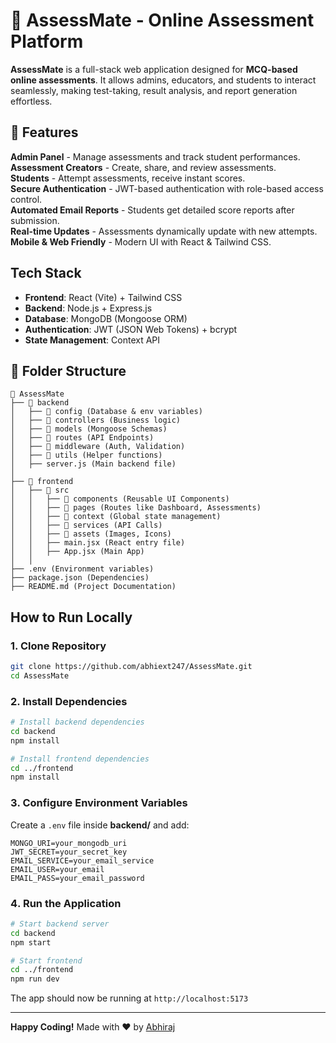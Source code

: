 # 📝 AssessMate - Online Assessment Platform  

**AssessMate** is a full-stack web application designed for **MCQ-based online assessments**. It allows admins, educators, and students to interact seamlessly, making test-taking, result analysis, and report generation effortless.  

## 🚀 Features  
**Admin Panel** - Manage assessments and track student performances.  
**Assessment Creators** - Create, share, and review assessments.  
**Students** - Attempt assessments, receive instant scores.  
**Secure Authentication** - JWT-based authentication with role-based access control.  
**Automated Email Reports** - Students get detailed score reports after submission.  
**Real-time Updates** - Assessments dynamically update with new attempts.  
**Mobile & Web Friendly** - Modern UI with React & Tailwind CSS.  

## Tech Stack  
- **Frontend**: React (Vite) + Tailwind CSS  
- **Backend**: Node.js + Express.js  
- **Database**: MongoDB (Mongoose ORM)  
- **Authentication**: JWT (JSON Web Tokens) + bcrypt  
- **State Management**: Context API  

## 📁 Folder Structure  
```
📂 AssessMate
├── 📁 backend
│   ├── 📁 config (Database & env variables)
│   ├── 📁 controllers (Business logic)
│   ├── 📁 models (Mongoose Schemas)
│   ├── 📁 routes (API Endpoints)
│   ├── 📁 middleware (Auth, Validation)
│   ├── 📁 utils (Helper functions)
│   ├── server.js (Main backend file)
│
├── 📁 frontend
│   ├── 📁 src
│   │   ├── 📁 components (Reusable UI Components)
│   │   ├── 📁 pages (Routes like Dashboard, Assessments)
│   │   ├── 📁 context (Global state management)
│   │   ├── 📁 services (API Calls)
│   │   ├── 📁 assets (Images, Icons)
│   │   ├── main.jsx (React entry file)
│   │   ├── App.jsx (Main App)
│   │
├── .env (Environment variables)
├── package.json (Dependencies)
├── README.md (Project Documentation)
```

## How to Run Locally  

### 1. Clone Repository  
```sh
git clone https://github.com/abhiext247/AssessMate.git
cd AssessMate
```

### 2️. Install Dependencies  
```sh
# Install backend dependencies
cd backend
npm install

# Install frontend dependencies
cd ../frontend
npm install
```

### 3️. Configure Environment Variables  
Create a `.env` file inside **backend/** and add:  
```env
MONGO_URI=your_mongodb_uri
JWT_SECRET=your_secret_key
EMAIL_SERVICE=your_email_service
EMAIL_USER=your_email
EMAIL_PASS=your_email_password
```

### 4️. Run the Application  
```sh
# Start backend server
cd backend
npm start

# Start frontend
cd ../frontend
npm run dev
```
The app should now be running at `http://localhost:5173`  


---

**Happy Coding!** Made with ❤️ by [Abhiraj](https://github.com/abhiext247)
